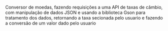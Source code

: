 Conversor de moedas, fazendo requisições a uma API de taxas de câmbio, com manipulação de dados JSON e
usando a biblioteca Gson para tratamento dos dados, retornando a taxa secionada pelo usuario e fazendo a conversão de um valor dado pelo usuario
